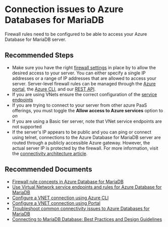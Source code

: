 <properties
    pageTitle="Connection issues to MariaDB"
    description="Connection issues to MariaDB"
    service="microsoft.dbformariadb"
    resource="servers"
    authors="ajlam"
    ms.author="andrela"
    displayOrder="50"
    selfHelpType="generic"
    supportTopicIds="32640123"
    resourceTags="servers, databases"
    productPesIds="16617"
    cloudEnvironments="public"
    articleId="81e2e675-78c6-4d02-a363-a6c8f215c0c3"
/>

# Connection issues to Azure Databases for MariaDB

Firewall rules need to be configured to be able to access your Azure Database for MariaDB server.

## **Recommended Steps**

* Make sure you have the right [firewall settings](https://docs.microsoft.com/azure/mariadb/concepts-firewall-rules) in place by to allow the desired access to your server. You can either specify a single IP addresses or a range of IP addresses that are allowed to access your server. Server-level firewall rules can be managed through the [Azure portal](https://docs.microsoft.com/azure/mariadb/howto-manage-firewall-portal), the [Azure CLI](https://docs.microsoft.com/azure/mariadb/howto-manage-firewall-cli), and our [REST API](https://docs.microsoft.com/rest/api/mariadb/).
* If you are using VNets ensure the correct configuration of the [service endpoints](https://docs.microsoft.com/azure/mariadb/howto-manage-vnet-portal)
* If you are trying to connect to your server from other azure PaaS offerings, you must toggle the **Allow access to Azure services** option to *on*
* If you are using a Basic tier server, note that VNet service endpoints are not supported
* If the server's IP appears to be public and you can ping or connect using telnet, connections to the Azure Database for MariaDB server are routed through a publicly accessible Azure gateway. However, the actual server IP is protected by the firewall. For more information, visit the [connectivity architecture article](https://docs.microsoft.com/azure/mariadb/concepts-connectivity-architecture).

## **Recommended Documents**

* [Firewall rule concepts in Azure Database for MariaDB](https://docs.microsoft.com/azure/mariadb/concepts-firewall-rules)<br>
* [Use Virtual Network service endpoints and rules for Azure Database for MariaDB](https://docs.microsoft.com/azure/mariadb/concepts-data-access-security-vnet/)<br>
* [Configure a VNET connection using Azure CLI](https://docs.microsoft.com/azure/mariadb/howto-manage-vnet-cli/)<br>
* [Configure a VNET connection using Portal](https://docs.microsoft.com/azure/mariadb/howto-manage-vnet-portal/)<br>
* [Troubleshoot common connectivity issues to Azure Databases for MariaDB](https://docs.microsoft.com/azure/mariadb/howto-troubleshoot-common-connection-issues)<br>
* [Connecting to MariaDB Database: Best Practices and Design Guidelines](https://docs.microsoft.com/azure/mariadb/tutorial-design-database-using-portal/)
